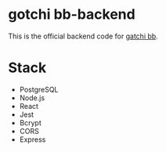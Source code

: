 # gotchi bb-backend

This is the official backend code for [gatchi bb](https://github.com/Tamagotchi-Clone/gotchi-bb-frontend).

# Stack
- PostgreSQL
- Node.js
- React
- Jest
- Bcrypt
- CORS
- Express

